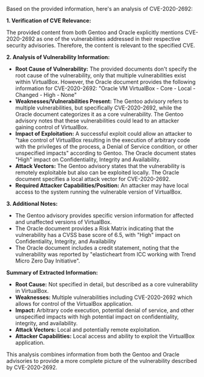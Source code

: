 Based on the provided information, here's an analysis of CVE-2020-2692:

**1. Verification of CVE Relevance:**

The provided content from both Gentoo and Oracle explicitly mentions CVE-2020-2692 as one of the vulnerabilities addressed in their respective security advisories. Therefore, the content is relevant to the specified CVE.

**2. Analysis of Vulnerability Information:**

*   **Root Cause of Vulnerability:** The provided documents don't specify the root cause of the vulnerability, only that multiple vulnerabilities exist within VirtualBox. However, the Oracle document provides the following information for CVE-2020-2692: "Oracle VM VirtualBox - Core - Local - Changed - High - None"
*   **Weaknesses/Vulnerabilities Present:** The Gentoo advisory refers to multiple vulnerabilities, but specifically CVE-2020-2692, while the Oracle document categorizes it as a core vulnerability. The Gentoo advisory notes that these vulnerabilities could lead to an attacker gaining control of VirtualBox. 
*   **Impact of Exploitation:** A successful exploit could allow an attacker to "take control of VirtualBox resulting in the execution of arbitrary code with the privileges of the process, a Denial of Service condition, or other unspecified impacts" according to Gentoo. The Oracle document states "High" impact on Confidentiality, Integrity and Availability.
*  **Attack Vectors:** The Gentoo advisory states that the vulnerability is remotely exploitable but also can be exploited locally. The Oracle document specifies a local attack vector for CVE-2020-2692.
*   **Required Attacker Capabilities/Position:** An attacker may have local access to the system running the vulnerable version of VirtualBox.

**3. Additional Notes:**

* The Gentoo advisory provides specific version information for affected and unaffected versions of VirtualBox.
* The Oracle document provides a Risk Matrix indicating that the vulnerability has a CVSS base score of 6.5, with "High" impact on Confidentiality, Integrity, and Availability
*   The Oracle document includes a credit statement, noting that the vulnerability was reported by "elasticheart from ICC working with Trend Micro Zero Day Initiative".

**Summary of Extracted Information:**

*   **Root Cause:** Not specified in detail, but described as a core vulnerability in VirtualBox.
*   **Weaknesses:** Multiple vulnerabilities including CVE-2020-2692 which allows for control of the VirtualBox application.
*   **Impact:** Arbitrary code execution, potential denial of service, and other unspecified impacts with high potential impact on confidentiality, integrity, and availability.
*   **Attack Vectors:** Local and potentially remote exploitation.
*   **Attacker Capabilities:** Local access and ability to exploit the VirtualBox application.

This analysis combines information from both the Gentoo and Oracle advisories to provide a more complete picture of the vulnerability described by CVE-2020-2692.
